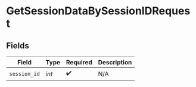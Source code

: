 # GetSessionDataBySessionIDRequest


## Fields

| Field              | Type               | Required           | Description        |
| ------------------ | ------------------ | ------------------ | ------------------ |
| `session_id`       | *int*              | :heavy_check_mark: | N/A                |